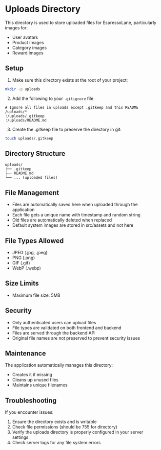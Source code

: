 # Uploads Directory

This directory is used to store uploaded files for EspressoLane, particularly images for:
- User avatars
- Product images
- Category images
- Reward images

## Setup

1. Make sure this directory exists at the root of your project:
```bash
mkdir -p uploads
```

2. Add the following to your `.gitignore` file:
```
# Ignore all files in uploads except .gitkeep and this README
/uploads/*
!/uploads/.gitkeep
!/uploads/README.md
```

3. Create the .gitkeep file to preserve the directory in git:
```bash
touch uploads/.gitkeep
```

## Directory Structure

```
uploads/
├── .gitkeep
├── README.md
└── ... (uploaded files)
```

## File Management

- Files are automatically saved here when uploaded through the application
- Each file gets a unique name with timestamp and random string
- Old files are automatically deleted when replaced
- Default system images are stored in src/assets and not here

## File Types Allowed

- JPEG (.jpg, .jpeg)
- PNG (.png)
- GIF (.gif)
- WebP (.webp)

## Size Limits

- Maximum file size: 5MB

## Security

- Only authenticated users can upload files
- File types are validated on both frontend and backend
- Files are served through the backend API
- Original file names are not preserved to prevent security issues

## Maintenance

The application automatically manages this directory:
- Creates it if missing
- Cleans up unused files
- Maintains unique filenames

## Troubleshooting

If you encounter issues:
1. Ensure the directory exists and is writable
2. Check file permissions (should be 755 for directory)
3. Verify the uploads directory is properly configured in your server settings
4. Check server logs for any file system errors 
